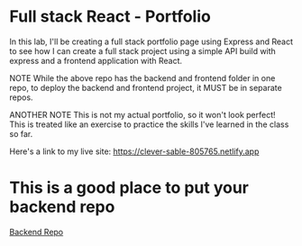 # Full stack React - Portfolio

In this lab, I'll be creating a full stack portfolio page using Express and React to see how I can create a full stack project using a simple API build with express and a frontend application with React.

NOTE While the above repo has the backend and frontend folder in one repo, to deploy the backend and frontend project, it MUST be in separate repos.

ANOTHER NOTE This is not my actual portfolio, so it won't look perfect! This is treated like an exercise to practice the skills I've learned in the class so far.

Here's a link to my live site: https://clever-sable-805765.netlify.app

# This is a good place to put your backend repo
[Backend Repo](https://github.com/ellzmarie/express-react-lab-backend)